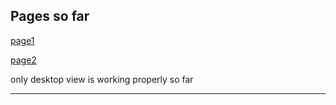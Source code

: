 ## Pages so far

[page1](./c-team/)

[page2](./c-team/subjects/)

only desktop view is working properly so far

******************************************************************************

